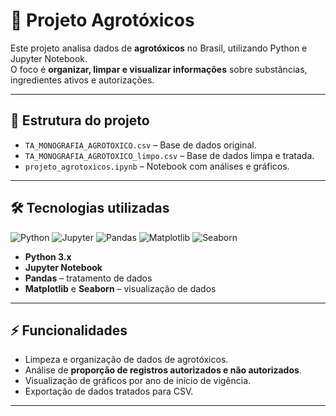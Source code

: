 # 🌱 Projeto Agrotóxicos

Este projeto analisa dados de **agrotóxicos** no Brasil, utilizando Python e Jupyter Notebook.  
O foco é **organizar, limpar e visualizar informações** sobre substâncias, ingredientes ativos e autorizações.

---

## 📂 Estrutura do projeto

- `TA_MONOGRAFIA_AGROTOXICO.csv` – Base de dados original.  
- `TA_MONOGRAFIA_AGROTOXICO_limpo.csv` – Base de dados limpa e tratada.  
- `projeto_agrotoxicos.ipynb` – Notebook com análises e gráficos.

---

## 🛠 Tecnologias utilizadas

![Python](https://img.shields.io/badge/Python-3.x-blue)
![Jupyter](https://img.shields.io/badge/Jupyter-Notebook-orange)
![Pandas](https://img.shields.io/badge/Pandas-data%20analysis-green)
![Matplotlib](https://img.shields.io/badge/Matplotlib-graphs-red)
![Seaborn](https://img.shields.io/badge/Seaborn-visualization-purple)

- **Python 3.x**  
- **Jupyter Notebook**  
- **Pandas** – tratamento de dados  
- **Matplotlib** e **Seaborn** – visualização de dados

---

## ⚡ Funcionalidades

- Limpeza e organização de dados de agrotóxicos.  
- Análise de **proporção de registros autorizados e não autorizados**.  
- Visualização de gráficos por ano de início de vigência.  
- Exportação de dados tratados para CSV.  

---


